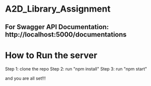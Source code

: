 # A2D_Library_Assignment

## For Swagger API Documentation: http://localhost:5000/documentations
# How to Run the server
Step 1: clone the repo
Step 2: run "npm install"
Step 3: run "npm start"

and you are all set!!!

